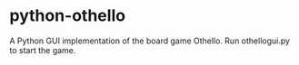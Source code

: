 # python-othello
A Python GUI implementation of the board game Othello. Run othellogui.py to start the game. 
